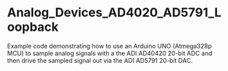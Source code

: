 # Analog_Devices_AD4020_AD5791_Loopback
Example code demonstrating how to use an Arduino UNO (Atmega328p MCU) to sample analog signals with a the ADI AD40420 20-bit ADC and then drive the sampled signal out via the ADI AD5791 20-bit DAC.
